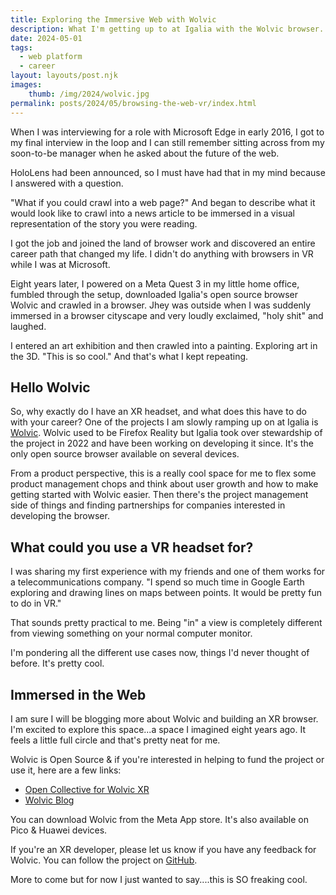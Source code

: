 ```yaml
---
title: Exploring the Immersive Web with Wolvic 
description: What I'm getting up to at Igalia with the Wolvic browser.
date: 2024-05-01
tags:
  - web platform
  - career
layout: layouts/post.njk
images:
    thumb: /img/2024/wolvic.jpg
permalink: posts/2024/05/browsing-the-web-vr/index.html
---
```


When I was interviewing for a role with Microsoft Edge in early 2016, I got to my final interview in the loop and I can still remember sitting across from my soon-to-be manager when he asked about the future of the web. 

HoloLens had been announced, so I must have had that in my mind because I answered with a question.

 "What if you could crawl into a web page?" And began to describe what it would look like to crawl into a news article to be immersed in a visual representation of the story you were reading. 

 I got the job and joined the land of browser work and discovered an entire career path that changed my life. I didn't do anything with browsers in VR while I was at Microsoft. 

 Eight years later, I powered on a Meta Quest 3 in my little home office, fumbled through the setup, downloaded Igalia's open source browser Wolvic and crawled in a browser. Jhey was outside when I was suddenly immersed in a browser cityscape and very loudly exclaimed, "holy shit" and laughed. 

 I entered an art exhibition and then crawled into a painting. Exploring art in the 3D. "This is so cool." And that's what I kept repeating. 

 ## Hello Wolvic

 So, why exactly do I have an XR headset, and what does this have to do with your career? One of the projects I am slowly ramping up on at Igalia is [Wolvic](https://wolvic.com/). Wolvic used to be Firefox Reality but Igalia took over stewardship of the project in 2022 and have been working on developing it since. It's the only open source browser available on several devices. 

 From a product perspective, this is a really cool space for me to flex some product management chops and think about user growth and how to make getting started with Wolvic easier. Then there's the project management side of things and finding partnerships for companies interested in developing the browser. 

## What could you use a VR headset for? 

 I was sharing my first experience with my friends and one of them works for a telecommunications company. "I spend so much time in Google Earth exploring and drawing lines on maps between points. It would be pretty fun to do in VR." 
 
 That sounds pretty practical to me. Being "in" a view is completely different from viewing something on your normal computer monitor.

 I'm pondering all the different use cases now, things I'd never thought of before. It's pretty cool. 

 ## Immersed in the Web

I am sure I will be blogging more about Wolvic and building an XR browser. I'm excited to explore this space...a space I imagined eight years ago. It feels a little full circle and that's pretty neat for me. 

Wolvic is Open Source & if you're interested in helping to fund the project or use it, here are a few links:

- [Open Collective for Wolvic XR](https://opencollective.com/wolvic)
- [Wolvic Blog](https://wolvic.com/blog/)

You can download Wolvic from the Meta App store. It's also available on Pico & Huawei devices. 

If you're an XR developer, please let us know if you have any feedback for Wolvic. You can follow the project on [GitHub](https://github.com/Igalia/wolvic). 

More to come but for now I just wanted to say....this is SO freaking cool. 


